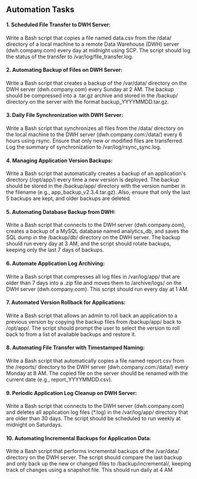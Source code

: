 ## Automation Tasks

#### 1. Scheduled File Transfer to DWH Server:
Write a Bash script that copies a file named data.csv from the /data/ directory of a local 
machine to a remote Data Warehouse (DWH) server (dwh.company.com) every day at 
midnight using SCP. The script should log the status of the transfer to 
/var/log/file_transfer.log.

#### 2. Automating Backup of Files on DWH Server:
Write a Bash script that creates a backup of the /var/data/ directory on the DWH server 
(dwh.company.com) every Sunday at 2 AM. The backup should be compressed into a 
.tar.gz archive and stored in the /backup/ directory on the server with the format 
backup_YYYYMMDD.tar.gz.

#### 3. Daily File Synchronization with DWH Server:
Write a Bash script that synchronizes all files from the /data/ directory on the local machine 
to the DWH server (dwh.company.com:/data/) every 6 hours using rsync. Ensure that only 
new or modified files are transferred. Log the summary of synchronization to 
/var/log/rsync_sync.log.

#### 4. Managing Application Version Backups:
Write a Bash script that automatically creates a backup of an application's directory 
(/opt/app/) every time a new version is deployed. The backup should be stored in the 
/backup/app/ directory with the version number in the filename (e.g., 
app_backup_v2.3.4.tar.gz). Also, ensure that only the last 5 backups are kept, and older 
backups are deleted.

#### 5. Automating Database Backup from DWH:
Write a Bash script that connects to the DWH server (dwh.company.com), creates a 
backup of a MySQL database named analytics_db, and saves the SQL dump in the 
/backup/db/ directory on the DWH server. The backup should run every day at 3 AM, and 
the script should rotate backups, keeping only the last 7 days of backups.

#### 6. Automate Application Log Archiving:
Write a Bash script that compresses all log files in /var/log/app/ that are older than 7 days 
into a .zip file and moves them to /archive/logs/ on the DWH server (dwh.company.com). 
This script should run every day at 1 AM.

#### 7. Automated Version Rollback for Applications:
Write a Bash script that allows an admin to roll back an application to a previous version by 
copying the backup files from /backup/app/ back to /opt/app/. The script should prompt 
the user to select the version to roll back to from a list of available backups and restore it.

#### 8. Automating File Transfer with Timestamped Naming:
Write a Bash script that automatically copies a file named report.csv from the /reports/ 
directory to the DWH server (dwh.company.com:/data/) every Monday at 8 AM. The copied 
file on the server should be renamed with the current date (e.g., report_YYYYMMDD.csv).

#### 9. Periodic Application Log Cleanup on DWH Server:
Write a Bash script that connects to the DWH server (dwh.company.com) and deletes all 
application log files (*.log) in the /var/log/app/ directory that are older than 30 days. The 
script should be scheduled to run weekly at midnight on Saturdays.

#### 10. Automating Incremental Backups for Application Data:
Write a Bash script that performs incremental backups of the /var/data/ directory on the 
DWH server. The script should compare the last backup and only back up the new or 
changed files to /backup/incremental/, keeping track of changes using a snapshot file. This 
should run daily at 4 AM
